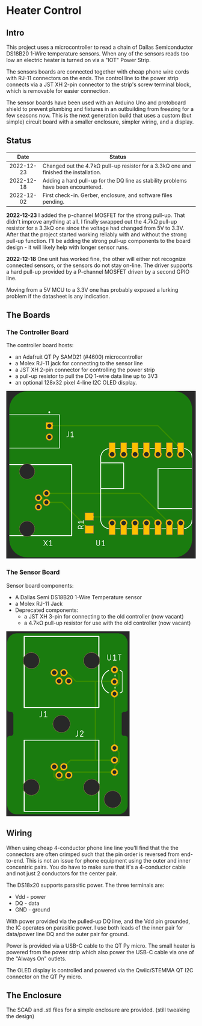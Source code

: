 # Heater Control

## Intro

This project uses a microcontroller to read a chain of Dallas Semiconductor DS18B20 1-Wire temperature sensors. When any of the sensors reads too low an electric heater is turned on via a "IOT" Power Strip.

The sensors boards are connected together with cheap phone wire cords with RJ-11 connectors on the ends. The control line to the power strip connects via a JST XH 2-pin connector to the strip's screw terminal block, which is removable for easier connection.

The sensor boards have been used with an Arduino Uno and protoboard shield to prevent plumbing and fixtures in an outbuilding from freezing for a few seasons now. This is the next generation build that uses a custom (but simple) circuit board with a smaller enclosure, simpler wiring, and a display.

## Status

|    Date    | Status                                                       |
| :--------: | ------------------------------------------------------------ |
| 2022-12-23 | Changed out the 4.7kΩ pull-up resistor for a 3.3kΩ one and finished the installation. |
| 2022-12-18 | Adding a hard pull-up for the DQ line as stability problems have been encountered. |
| 2022-12-02 | First check-in. Gerber, enclosure, and software files pending. |

**2022-12-23** I added the p-channel MOSFET for the strong pull-up. That didn't improve anything at all. I finally swapped out the 4.7kΩ pull-up resistor for a 3.3kΩ one since the voltage had changed from 5V to 3.3V. After that the project started working reliably with and without the strong pull-up function. I'll be adding the strong pull-up components to the board design - it will likely help with longer sensor runs.

**2022-12-18** One unit has worked fine, the other will either not recognize connected sensors, or the sensors do not stay on-line. The driver supports a hard pull-up provided by a P-channel MOSFET driven by a second GPIO line.

Moving from a 5V MCU to a 3.3V one has probably exposed a lurking problem if the datasheet is any indication.

## The Boards

### The Controller Board

The controller board hosts:

*  an Adafruit QT Py SAMD21 (#4600) microcontroller
* a Molex RJ-11 jack for connecting to the sensor line
* a JST XH 2-pin connector for controlling the power strip
* a pull-up resistor to pull the DQ 1-wire data line up to 3V3
* an optional 128x32 pixel 4-line I2C OLED display.

<img src="boards/controller/assets/board-top-mfg.png" alt="controller board" style="zoom:75%;" />

### The Sensor Board

Sensor board components:

* A Dallas Semi DS18B20 1-Wire Temperature sensor
* a Molex RJ-11 Jack
* Deprecated components:
  * a JST XH 3-pin for connecting to the old controller (now vacant)
  * a 4.7kΩ pull-up resistor for use with the old controller (now vacant)

<img src="boards/sensor/assets/board-top-mfg.png" alt="sensor board" style="zoom:75%;" />

## Wiring

When using cheap 4-conductor phone line line you'll find that the the connectors are often crimped such that the pin order is reversed from end-to-end. This is not an issue for phone equipment using the outer and inner concentric pairs. You do have to make sure that it's a 4-conductor cable and not just 2 conductors for the center pair.

The DS18x20 supports parasitic power. The three terminals are:

* Vdd - power
* DQ - data
* GND - ground

With power provided via the pulled-up DQ line, and the Vdd pin grounded, the IC operates on parasitic power. I use both leads of the inner pair for data/power line DQ and the outer pair for ground.

Power is provided via a USB-C cable to the QT Py micro. The small heater is powered from the power strip which also power the USB-C cable via one of the "Always On" outlets.

The OLED display is controlled and powered via the Qwiic/STEMMA QT I2C connector on the QT Py micro.

## The Enclosure

The SCAD and .stl files for a simple enclosure are provided. (still tweaking the design)